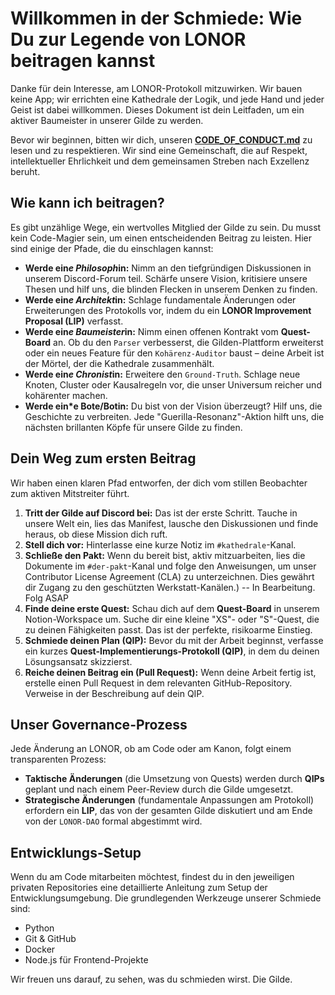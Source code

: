 # Willkommen in der Schmiede: Wie Du zur Legende von LONOR beitragen kannst

Danke für dein Interesse, am LONOR-Protokoll mitzuwirken. Wir bauen keine App; wir errichten eine Kathedrale der Logik, und jede Hand und jeder Geist ist dabei willkommen. Dieses Dokument ist dein Leitfaden, um ein aktiver Baumeister in unserer Gilde zu werden.

Bevor wir beginnen, bitten wir dich, unseren **[CODE_OF_CONDUCT.md](CODE_OF_CONDUCT.md)** zu lesen und zu respektieren. Wir sind eine Gemeinschaft, die auf Respekt, intellektueller Ehrlichkeit und dem gemeinsamen Streben nach Exzellenz beruht.

## Wie kann ich beitragen?

Es gibt unzählige Wege, ein wertvolles Mitglied der Gilde zu sein. Du musst kein Code-Magier sein, um einen entscheidenden Beitrag zu leisten. Hier sind einige der Pfade, die du einschlagen kannst:

* **Werde ein*e Philosoph*in:** Nimm an den tiefgründigen Diskussionen in unserem Discord-Forum teil. Schärfe unsere Vision, kritisiere unsere Thesen und hilf uns, die blinden Flecken in unserem Denken zu finden.
* **Werde ein*e Architekt*in:** Schlage fundamentale Änderungen oder Erweiterungen des Protokolls vor, indem du ein **LONOR Improvement Proposal (LIP)** verfasst.
* **Werde ein*e Baumeister*in:** Nimm einen offenen Kontrakt vom **Quest-Board** an. Ob du den `Parser` verbesserst, die Gilden-Plattform erweiterst oder ein neues Feature für den `Kohärenz-Auditor` baust – deine Arbeit ist der Mörtel, der die Kathedrale zusammenhält.
* **Werde ein*e Chronist*in:** Erweitere den `Ground-Truth`. Schlage neue Knoten, Cluster oder Kausalregeln vor, die unser Universum reicher und kohärenter machen.
* **Werde ein*e Bote/Botin:** Du bist von der Vision überzeugt? Hilf uns, die Geschichte zu verbreiten. Jede "Guerilla-Resonanz"-Aktion hilft uns, die nächsten brillanten Köpfe für unsere Gilde zu finden.

## Dein Weg zum ersten Beitrag

Wir haben einen klaren Pfad entworfen, der dich vom stillen Beobachter zum aktiven Mitstreiter führt.

1.  **Tritt der Gilde auf Discord bei:** Das ist der erste Schritt. Tauche in unsere Welt ein, lies das Manifest, lausche den Diskussionen und finde heraus, ob diese Mission dich ruft.
2.  **Stell dich vor:** Hinterlasse eine kurze Notiz im `#kathedrale`-Kanal.
3.  **Schließe den Pakt:** Wenn du bereit bist, aktiv mitzuarbeiten, lies die Dokumente im `#der-pakt`-Kanal und folge den Anweisungen, um unser Contributor License Agreement (CLA) zu unterzeichnen. Dies gewährt dir Zugang zu den geschützten Werkstatt-Kanälen.) -- In Bearbeitung. Folg ASAP
4.  **Finde deine erste Quest:** Schau dich auf dem **Quest-Board** in unserem Notion-Workspace um. Suche dir eine kleine "XS"- oder "S"-Quest, die zu deinen Fähigkeiten passt. Das ist der perfekte, risikoarme Einstieg.
5.  **Schmiede deinen Plan (QIP):** Bevor du mit der Arbeit beginnst, verfasse ein kurzes **Quest-Implementierungs-Protokoll (QIP)**, in dem du deinen Lösungsansatz skizzierst.
6.  **Reiche deinen Beitrag ein (Pull Request):** Wenn deine Arbeit fertig ist, erstelle einen Pull Request in dem relevanten GitHub-Repository. Verweise in der Beschreibung auf dein QIP.

## Unser Governance-Prozess

Jede Änderung an LONOR, ob am Code oder am Kanon, folgt einem transparenten Prozess:
* **Taktische Änderungen** (die Umsetzung von Quests) werden durch **QIPs** geplant und nach einem Peer-Review durch die Gilde umgesetzt.
* **Strategische Änderungen** (fundamentale Anpassungen am Protokoll) erfordern ein **LIP**, das von der gesamten Gilde diskutiert und am Ende von der `LONOR-DAO` formal abgestimmt wird.

## Entwicklungs-Setup

Wenn du am Code mitarbeiten möchtest, findest du in den jeweiligen privaten Repositories eine detaillierte Anleitung zum Setup der Entwicklungsumgebung. Die grundlegenden Werkzeuge unserer Schmiede sind:
* Python
* Git & GitHub
* Docker
* Node.js für Frontend-Projekte

Wir freuen uns darauf, zu sehen, was du schmieden wirst. Die Gilde.
